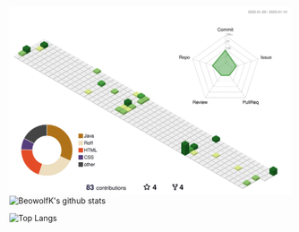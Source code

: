 ![](./profile-3d-contrib/profile-green-animate.svg)
![BeowolfK's github stats](https://github-readme-stats.vercel.app/api?username=guedesite&show_icons=true&hide_border=true&theme=react&cache_seconds=1800&include_all_commits=true&count_private=true&line_height=20px) 

![Top Langs](https://github-readme-stats.vercel.app/api/top-langs/?username=guedesite&layout=compact&theme=react&cache_seconds=1800&langs_count=10&hide_border=true)
